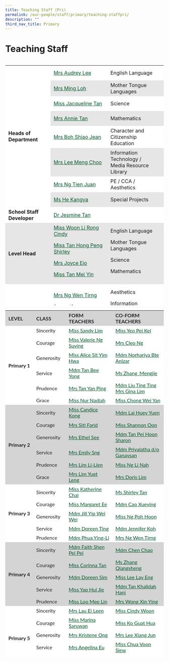 ```yaml
---
title: Teaching Staff (Pri)
permalink: /our-people/staff/primary/teaching-staffpri/
description: ""
third_nav_title: Primary
---
```

# **Teaching Staff**

<table border="0" cellspacing="0" cellpadding="0" align="left" style="box-sizing: inherit; border-collapse: collapse; border-spacing: 0px; max-width: 100%; width: 694.333px; height: 760px;"><tbody style="box-sizing: inherit;"><tr style="box-sizing: inherit; background: rgb(255, 255, 255); height: 47px;"><td rowspan="8" style="box-sizing: inherit; padding: 5px 10px; width: 177px; height: 376px;"><strong style="box-sizing: inherit; font-weight: 700;">Heads of Department</strong></td><td style="box-sizing: inherit; padding: 5px 10px; width: 288.667px; height: 47px;"><a href="mailto:lim_ya_qi@moe.edu.sg" style="box-sizing: inherit; text-decoration: underline; background-color: transparent; transition: all 0.25s ease-in-out 0s; color: rgb(0, 86, 41);">Mrs Audrey Lee</a></td><td style="box-sizing: inherit; padding: 5px 10px; width: 245.333px; height: 47px;">English Language</td></tr><tr style="box-sizing: inherit; background: rgb(230, 230, 230); height: 47px;"><td style="box-sizing: inherit; padding: 5px 10px; width: 288.667px; height: 47px;"><a href="mailto:ming_loh@moe.edu.sg" style="box-sizing: inherit; text-decoration: underline; background-color: transparent; transition: all 0.25s ease-in-out 0s; color: rgb(0, 86, 41);">Mrs Ming Loh</a></td><td style="box-sizing: inherit; padding: 5px 10px; width: 245.333px; height: 47px;">Mother Tongue Languages</td></tr><tr style="box-sizing: inherit; background: rgb(255, 255, 255); height: 47px;"><td style="box-sizing: inherit; padding: 5px 10px; width: 288.667px; height: 47px;"><a href="mailto:tan_shiow_yuen_jacqueline@moe.edu.sg" style="box-sizing: inherit; text-decoration: underline; background-color: transparent; transition: all 0.25s ease-in-out 0s; color: rgb(0, 86, 41);">Miss Jacqueline Tan</a></td><td style="box-sizing: inherit; padding: 5px 10px; width: 245.333px; height: 47px;">Science</td></tr><tr style="box-sizing: inherit; background: rgb(230, 230, 230); height: 47px;"><td style="box-sizing: inherit; padding: 5px 10px; width: 288.667px; height: 47px;"><a href="mailto:tan_kim_neo_annie@moe.edu.sg" style="box-sizing: inherit; text-decoration: underline; background-color: transparent; transition: all 0.25s ease-in-out 0s; color: rgb(0, 86, 41);">Mrs Annie Tan</a></td><td style="box-sizing: inherit; padding: 5px 10px; width: 245.333px; height: 47px;">Mathematics</td></tr><tr style="box-sizing: inherit; background: rgb(255, 255, 255); height: 47px;"><td style="box-sizing: inherit; padding: 5px 10px; width: 288.667px; height: 47px;"><a href="mailto:lee_shiao_jean@moe.edu.sg" style="box-sizing: inherit; text-decoration: underline; background-color: transparent; transition: all 0.25s ease-in-out 0s; color: rgb(0, 86, 41);">Mrs Boh Shiao Jean</a></td><td style="box-sizing: inherit; padding: 5px 10px; width: 245.333px; height: 47px;">Character and Citizenship Education</td></tr><tr style="box-sizing: inherit; background: rgb(230, 230, 230); height: 47px;"><td style="box-sizing: inherit; padding: 5px 10px; width: 288.667px; height: 47px;"><a href="mailto:lim_meng_choo_a@moe.edu.sg" style="box-sizing: inherit; text-decoration: underline; background-color: transparent; transition: all 0.25s ease-in-out 0s; color: rgb(0, 86, 41);">Mrs Lee Meng Choo</a></td><td style="box-sizing: inherit; padding: 5px 10px; width: 245.333px; height: 47px;">Information Technology /<br style="box-sizing: inherit;">Media Resource Library</td></tr><tr style="box-sizing: inherit; background: rgb(255, 255, 255); height: 47px;"><td style="box-sizing: inherit; padding: 5px 10px; width: 288.667px; height: 47px;"><a href="mailto:lim_tien_juan@moe.edu.sg" style="box-sizing: inherit; text-decoration: underline; background-color: transparent; transition: all 0.25s ease-in-out 0s; color: rgb(0, 86, 41);">Mrs Ng Tien Juan</a></td><td style="box-sizing: inherit; padding: 5px 10px; width: 245.333px; height: 47px;">PE / CCA / Aesthetics</td></tr><tr style="box-sizing: inherit; background: rgb(230, 230, 230); height: 47px;"><td style="box-sizing: inherit; padding: 5px 10px; width: 288.667px; height: 47px;"><a href="mailto:he_kangya@moe.edu.sg" style="box-sizing: inherit; text-decoration: underline; background-color: transparent; transition: all 0.25s ease-in-out 0s; color: rgb(0, 86, 41);">Ms He Kangya</a></td><td style="box-sizing: inherit; padding: 5px 10px; width: 245.333px; height: 47px;">Special Projects</td></tr><tr style="box-sizing: inherit; background: rgb(255, 255, 255); height: 47px;"><td style="box-sizing: inherit; padding: 5px 10px; width: 177px; height: 47px;"><strong style="box-sizing: inherit; font-weight: 700;">School Staff Developer</strong></td><td style="box-sizing: inherit; padding: 5px 10px; width: 288.667px; height: 47px;"><a href="mailto:jesmine_tan@moe.edu.sg" style="box-sizing: inherit; text-decoration: underline; background-color: transparent; transition: all 0.25s ease-in-out 0s; color: rgb(0, 86, 41);">Dr Jesmine Tan</a></td><td style="box-sizing: inherit; padding: 5px 10px; width: 245.333px; height: 47px;"></td></tr><tr style="box-sizing: inherit; background: rgb(230, 230, 230); height: 47px;"><td style="box-sizing: inherit; padding: 5px 10px; width: 177px; height: 47px;"><strong style="box-sizing: inherit; font-weight: 700;">Level Head</strong></td><td style="box-sizing: inherit; padding: 5px 10px; width: 288.667px; height: 47px;"><a href="mailto:woon_li_rong_cindy@moe.edu.sg" style="box-sizing: inherit; text-decoration: underline; background-color: transparent; transition: all 0.25s ease-in-out 0s; color: rgb(0, 86, 41);">Miss Woon Li Rong Cindy</a><p style="box-sizing: inherit; font-size: 1em;"></p><p style="box-sizing: inherit; font-size: 1em;"><a href="mailto:tan_hong_peng_shirley@moe.edu.sg" style="box-sizing: inherit; text-decoration: underline; background-color: transparent; transition: all 0.25s ease-in-out 0s; color: rgb(0, 86, 41);">Miss Tan Hong Peng Shirley</a></p><p style="box-sizing: inherit; font-size: 1em;"><a href="mailto:zhuang_huining_joyce@moe.edu.sg" style="box-sizing: inherit; text-decoration: underline; background-color: transparent; transition: all 0.25s ease-in-out 0s; color: rgb(0, 86, 41);">Mrs Joyce Eio</a></p><p style="box-sizing: inherit; font-size: 1em;"><a href="https://scgs.moe.edu.sg/our-people/staff/primary/teaching-staffpri/tan_mei_yin_a@moe.edu.sg" style="box-sizing: inherit; text-decoration: underline; background-color: transparent; transition: all 0.25s ease-in-out 0s; color: rgb(0, 86, 41);">Miss Tan Mei Yin</a></p></td><td style="box-sizing: inherit; padding: 5px 10px; width: 245.333px; height: 47px;">English Language<p style="box-sizing: inherit; font-size: 1em;"></p><p style="box-sizing: inherit; font-size: 1em;">Mother Tongue Languages</p><p style="box-sizing: inherit; font-size: 1em;">Science</p><p style="box-sizing: inherit; font-size: 1em;">Mathematics</p></td></tr><tr style="box-sizing: inherit; background: rgb(255, 255, 255); height: 195px;"><td style="box-sizing: inherit; padding: 5px 10px; width: 177px; height: 195px;"><strong style="box-sizing: inherit; font-weight: 700;">Subject Head</strong></td><td style="box-sizing: inherit; padding: 5px 10px; width: 288.667px; height: 195px;"><a href="mailto:yang_wen_tirng@moe.edu.sg" style="box-sizing: inherit; text-decoration: underline; background-color: transparent; transition: all 0.25s ease-in-out 0s; color: rgb(0, 86, 41);">Mrs Ng Wen Tirng</a><p style="box-sizing: inherit; font-size: 1em;"></p><p style="box-sizing: inherit; font-size: 1em;">(vacant)</p><p style="box-sizing: inherit; font-size: 1em;"><a href="mailto:prema_prabhakaran@moe.edu.sg" style="box-sizing: inherit; text-decoration: underline; background-color: transparent; transition: all 0.25s ease-in-out 0s; color: rgb(0, 86, 41);">Mdm Prema Suresh</a></p><p style="box-sizing: inherit; font-size: 1em;"><a href="mailto:wong_see_wan@moe.edu.sg" style="box-sizing: inherit; text-decoration: underline; background-color: transparent; transition: all 0.25s ease-in-out 0s; color: rgb(0, 86, 41);">Miss Wong See Wan</a></p></td><td style="box-sizing: inherit; padding: 5px 10px; width: 245.333px; height: 195px;">Aesthetics<p style="box-sizing: inherit; font-size: 1em;"></p><p style="box-sizing: inherit; font-size: 1em;">Information Technology</p><p style="box-sizing: inherit; font-size: 1em;">Discipline</p><p style="box-sizing: inherit; font-size: 1em;">Special Projects</p></td></tr><tr style="box-sizing: inherit; background: rgb(230, 230, 230); height: 95px;"><td style="box-sizing: inherit; padding: 5px 10px; width: 177px; height: 95px;"><strong style="box-sizing: inherit; font-weight: 700;">Year Head</strong></td><td style="box-sizing: inherit; padding: 5px 10px; width: 288.667px; height: 95px;"><a href="mailto:goh_ai_ling@moe.edu.sg" style="box-sizing: inherit; text-decoration: underline; background-color: transparent; transition: all 0.25s ease-in-out 0s; color: rgb(0, 86, 41);">Miss Goh Ai Ling</a><p style="box-sizing: inherit; font-size: 1em;"></p><p style="box-sizing: inherit; font-size: 1em;"><a href="mailto:shuhaila_sidik@moe.edu.sg" style="box-sizing: inherit; text-decoration: underline; background-color: transparent; transition: all 0.25s ease-in-out 0s; color: rgb(0, 86, 41);">Mdm Shuhaila Sidik</a></p><p style="box-sizing: inherit; font-size: 1em;"><a href="mailto:norrizaliani_jahari@moe.edu.sg" style="box-sizing: inherit; text-decoration: underline; background-color: transparent; transition: all 0.25s ease-in-out 0s; color: rgb(0, 86, 41);">Mdm Norrizaliani Jahari</a></p></td><td style="box-sizing: inherit; padding: 5px 10px; width: 245.333px; height: 95px;">Upper&nbsp;Primary<p style="box-sizing: inherit; font-size: 1em;"></p><p style="box-sizing: inherit; font-size: 1em;">Mid Primary</p><p style="box-sizing: inherit; font-size: 1em;">Lower Primary</p></td></tr></tbody></table>


<table class=" alignleft" border="0" cellspacing="0" cellpadding="0" style="box-sizing: inherit; border-collapse: collapse; border-spacing: 0px; max-width: 100%; margin-right: 10px; color: rgb(34, 34, 34); font-family: Lato, sans-serif; font-size: 16px; font-style: normal; font-variant-ligatures: normal; font-variant-caps: normal; font-weight: 400; letter-spacing: normal; orphans: 2; text-transform: none; white-space: normal; widows: 2; word-spacing: 0px; -webkit-text-stroke-width: 0px; background-color: rgb(255, 248, 233); text-decoration-thickness: initial; text-decoration-style: initial; text-decoration-color: initial; width: 694.333px; height: 1100px;"><tbody style="box-sizing: inherit;"><tr style="box-sizing: inherit; background: rgb(212, 212, 212); height: 48px;"><td style="box-sizing: inherit; padding: 5px 10px; width: 107.302px; height: 48px;"><strong style="box-sizing: inherit; font-weight: 700;">LEVEL</strong></td><td style="box-sizing: inherit; padding: 5px 10px; width: 101.531px; height: 48px;"><strong style="box-sizing: inherit; font-weight: 700;">CLASS</strong></td><td style="box-sizing: inherit; padding: 5px 10px; width: 236.49px; height: 48px;"><strong style="box-sizing: inherit; font-weight: 700;">FORM TEACHERS</strong></td><td style="box-sizing: inherit; padding: 5px 10px; width: 249.01px; height: 48px;"><strong style="box-sizing: inherit; font-weight: 700;">CO-FORM TEACHERS</strong></td></tr><tr style="box-sizing: inherit; background: rgb(255, 255, 255); height: 24px;"><td rowspan="6" style="box-sizing: inherit; padding: 5px 10px; width: 107.302px; height: 166px;"><strong style="box-sizing: inherit; font-weight: 700;">Primary 1</strong></td><td style="box-sizing: inherit; padding: 5px 10px; width: 101.531px; height: 24px;">Sincerity</td><td style="box-sizing: inherit; padding: 5px 10px; width: 236.49px; height: 24px;"><a href="mailto:lim_xue_li_sandy@moe.edu.sg" style="box-sizing: inherit; text-decoration: underline; background-color: transparent; transition: all 0.25s ease-in-out 0s; color: rgb(0, 86, 41);">Miss Sandy Lim</a></td><td style="box-sizing: inherit; padding: 5px 10px; width: 249.01px; height: 24px;"><a href="mailto:yeo_pei_kei@moe.edu.sg" style="box-sizing: inherit; text-decoration: underline; background-color: transparent; transition: all 0.25s ease-in-out 0s; color: rgb(0, 86, 41);">Miss Yeo Pei Kei</a></td></tr><tr style="box-sizing: inherit; background: rgb(255, 255, 255); height: 24px;"><td style="box-sizing: inherit; padding: 5px 10px; width: 101.531px; height: 24px;">Courage</td><td style="box-sizing: inherit; padding: 5px 10px; width: 236.49px; height: 24px;"><a href="mailto:valerie_ng_suying@moe.edu.sg" style="box-sizing: inherit; text-decoration: underline; background-color: transparent; transition: all 0.25s ease-in-out 0s; color: rgb(0, 86, 41);">Miss Valerie Ng Suying</a></td><td style="box-sizing: inherit; padding: 5px 10px; width: 249.01px; height: 24px;"><a href="mailto:wong_yuin_ping_cleo@moe.edu.sg" style="box-sizing: inherit; text-decoration: underline; background-color: transparent; transition: all 0.25s ease-in-out 0s; color: rgb(0, 86, 41);">Mrs Cleo Ng</a></td></tr><tr style="box-sizing: inherit; background: rgb(255, 255, 255); height: 24px;"><td style="box-sizing: inherit; padding: 5px 10px; width: 101.531px; height: 24px;">Generosity</td><td style="box-sizing: inherit; padding: 5px 10px; width: 236.49px; height: 24px;"><a href="mailto:sit_yim_hwa@moe.edu.sg" style="box-sizing: inherit; text-decoration: underline; background-color: transparent; transition: all 0.25s ease-in-out 0s; color: rgb(0, 86, 41);">Miss Alice Sit Yim Hwa</a></td><td style="box-sizing: inherit; padding: 5px 10px; width: 249.01px; height: 24px;"><a href="mailto:norhariya_anizar@moe.edu.sg" style="box-sizing: inherit; text-decoration: underline; background-color: transparent; transition: all 0.25s ease-in-out 0s; color: rgb(0, 86, 41);">Mdm Norhariya Bte Anizar</a></td></tr><tr style="box-sizing: inherit; background: rgb(255, 255, 255); height: 24px;"><td style="box-sizing: inherit; padding: 5px 10px; width: 101.531px; height: 46px;">Service</td><td style="box-sizing: inherit; padding: 5px 10px; width: 236.49px; height: 46px;"><a href="mailto:tan_bee_yong@moe.edu.sg" style="box-sizing: inherit; text-decoration: underline; background-color: transparent; transition: all 0.25s ease-in-out 0s; color: rgb(0, 86, 41);">Mdm Tan Bee Yong</a></td><td style="box-sizing: inherit; padding: 5px 10px; width: 249.01px; height: 46px;"><a href="mailto:zhang_mengjie@moe.edu.sg" style="box-sizing: inherit; text-decoration: underline; background-color: transparent; transition: all 0.25s ease-in-out 0s; color: rgb(0, 86, 41);">Ms Zhang_Mengjie</a></td></tr><tr style="box-sizing: inherit; background: rgb(255, 255, 255); height: 24px;"><td style="box-sizing: inherit; padding: 5px 10px; width: 101.531px; height: 24px;">Prudence</td><td style="box-sizing: inherit; padding: 5px 10px; width: 236.49px; height: 24px;"><a href="mailto:quek_yan_ping@moe.edu.sg" style="box-sizing: inherit; text-decoration: underline; background-color: transparent; transition: all 0.25s ease-in-out 0s; color: rgb(0, 86, 41);">Mrs Tan Yan Ping</a></td><td style="box-sizing: inherit; padding: 5px 10px; width: 249.01px; height: 24px;"><a href="mailto:liu_ting_ting@moe.edu.sg" style="box-sizing: inherit; text-decoration: underline; background-color: transparent; transition: all 0.25s ease-in-out 0s; color: rgb(0, 86, 41);">Mdm Liu Ting Ting</a><br style="box-sizing: inherit;"><a href="mailto:poon_yoke_chee@moe.edu.sg" style="box-sizing: inherit; text-decoration: underline; background-color: transparent; transition: all 0.25s ease-in-out 0s; color: rgb(0, 86, 41);">Mrs Gina Lim</a></td></tr><tr style="box-sizing: inherit; background: rgb(255, 255, 255); height: 24px;"><td style="box-sizing: inherit; padding: 5px 10px; width: 101.531px; height: 24px;">Grace</td><td style="box-sizing: inherit; padding: 5px 10px; width: 236.49px; height: 24px;"><a href="mailto:nur_nadiah_ahmad_jani@moe.edu.sg" style="box-sizing: inherit; text-decoration: underline; background-color: transparent; transition: all 0.25s ease-in-out 0s; color: rgb(0, 86, 41);">Miss Nur Nadiah</a></td><td style="box-sizing: inherit; padding: 5px 10px; width: 249.01px; height: 24px;"><a href="mailto:chong_wei_yan@moe.edu.sg" style="box-sizing: inherit; text-decoration: underline; background-color: transparent; transition: all 0.25s ease-in-out 0s; color: rgb(0, 86, 41);">Miss Chong Wei Yan</a></td></tr><tr style="box-sizing: inherit; background: rgb(212, 212, 212); height: 30px;"><td rowspan="6" style="box-sizing: inherit; padding: 5px 10px; width: 107.302px; height: 131px;"><strong style="box-sizing: inherit; font-weight: 700;">Primary 2</strong></td><td style="box-sizing: inherit; padding: 5px 10px; width: 101.531px; height: 30px;">Sincerity</td><td style="box-sizing: inherit; padding: 5px 10px; width: 236.49px; height: 30px;"><a href="mailto:kong_kaijun_candice@moe.edu.sg" style="box-sizing: inherit; text-decoration: underline; background-color: transparent; transition: all 0.25s ease-in-out 0s; color: rgb(0, 86, 41);">Miss Candice Kong</a></td><td style="box-sizing: inherit; padding: 5px 10px; width: 249.01px; height: 30px;"><a href="mailto:lai_huey_yuen@moe.edu.sg" style="box-sizing: inherit; text-decoration: underline; background-color: transparent; transition: all 0.25s ease-in-out 0s; color: rgb(0, 86, 41);">Mdm Lai Huey Yuen</a></td></tr><tr style="box-sizing: inherit; background: rgb(212, 212, 212); height: 30px;"><td style="box-sizing: inherit; padding: 5px 10px; width: 101.531px; height: 30px;">Courage</td><td style="box-sizing: inherit; padding: 5px 10px; width: 236.49px; height: 30px;"><a href="mailto:siti_rakhmayati@moe.edu.sg" style="box-sizing: inherit; text-decoration: underline; background-color: transparent; transition: all 0.25s ease-in-out 0s; color: rgb(0, 86, 41);">Mrs Siti Farid</a></td><td style="box-sizing: inherit; padding: 5px 10px; width: 249.01px; height: 30px;"><a href="mailto:oon_qian_yi_shannon@moe.edu.sg" style="box-sizing: inherit; text-decoration: underline; background-color: transparent; transition: all 0.25s ease-in-out 0s; color: rgb(0, 86, 41);">Miss Shannon Oon</a></td></tr><tr style="box-sizing: inherit; background: rgb(212, 212, 212); height: 3px;"><td style="box-sizing: inherit; padding: 5px 10px; width: 101.531px; height: 3px;">Generosity</td><td style="box-sizing: inherit; padding: 5px 10px; width: 236.49px; height: 3px;"><a href="mailto:teh_hua_sim@moe.edu.sg" style="box-sizing: inherit; text-decoration: underline; background-color: transparent; transition: all 0.25s ease-in-out 0s; color: rgb(0, 86, 41);">Mrs Ethel See</a></td><td style="box-sizing: inherit; padding: 5px 10px; width: 249.01px; height: 3px;"><a href="mailto:tan_pei_hoon_sharon@moe.edu.sg" style="box-sizing: inherit; text-decoration: underline; background-color: transparent; transition: all 0.25s ease-in-out 0s; color: rgb(0, 86, 41);">Mdm Tan Pei Hoon Sharon</a></td></tr><tr style="box-sizing: inherit; background: rgb(212, 212, 212); height: 15px;"><td style="box-sizing: inherit; padding: 5px 10px; width: 101.531px; height: 37px;">Service</td><td style="box-sizing: inherit; padding: 5px 10px; width: 236.49px; height: 37px;"><a href="mailto:Chua_Xing_Ting_Emily@moe.edu.sg" style="box-sizing: inherit; text-decoration: underline; background-color: transparent; transition: all 0.25s ease-in-out 0s; color: rgb(0, 86, 41);">Mrs Emily Sng</a></td><td style="box-sizing: inherit; padding: 5px 10px; width: 249.01px; height: 37px;"><a href="mailto:priyalatha_ganaysan@moe.edu.sg" style="box-sizing: inherit; text-decoration: underline; background-color: transparent; transition: all 0.25s ease-in-out 0s; color: rgb(0, 86, 41);">Mdm Priyalatha d/o Ganaysan</a></td></tr><tr style="box-sizing: inherit; background: rgb(212, 212, 212); height: 30px;"><td style="box-sizing: inherit; padding: 5px 10px; width: 101.531px; height: 30px;">Prudence</td><td style="box-sizing: inherit; padding: 5px 10px; width: 236.49px; height: 30px;"><a href="mailto:cho_li-lien@moe.edu.sg" style="box-sizing: inherit; text-decoration: underline; background-color: transparent; transition: all 0.25s ease-in-out 0s; color: rgb(0, 86, 41);">Mrs Lim Li-Lien</a></td><td style="box-sizing: inherit; padding: 5px 10px; width: 249.01px; height: 30px;"><a href="mailto:ng_li_nah@moe.edu.sg" style="box-sizing: inherit; text-decoration: underline; background-color: transparent; transition: all 0.25s ease-in-out 0s; color: rgb(0, 86, 41);">Miss Ng Li Nah</a></td></tr><tr style="box-sizing: inherit; background: rgb(212, 212, 212); height: 1px;"><td style="box-sizing: inherit; padding: 5px 10px; width: 101.531px; height: 1px;">Grace</td><td style="box-sizing: inherit; padding: 5px 10px; width: 236.49px; height: 1px;"><a href="mailto:toh_yuet_leng@moe.edu.sg" style="box-sizing: inherit; text-decoration: underline; background-color: transparent; transition: all 0.25s ease-in-out 0s; color: rgb(0, 86, 41);">Mrs Lim Yuet Leng</a></td><td style="box-sizing: inherit; padding: 5px 10px; width: 249.01px; height: 1px;"><a href="mailto:chng_kim_leng_doris@moe.edu.sg" style="box-sizing: inherit; text-decoration: underline; background-color: transparent; transition: all 0.25s ease-in-out 0s; color: rgb(0, 86, 41);">Mrs Doris Lim</a></td></tr><tr style="box-sizing: inherit; background: rgb(255, 255, 255); height: 30px;"><td rowspan="5" style="box-sizing: inherit; padding: 5px 10px; width: 107.302px; height: 126px;"><strong style="box-sizing: inherit; font-weight: 700;">Primary 3</strong></td><td style="box-sizing: inherit; padding: 5px 10px; width: 101.531px; height: 30px;">Sincerity</td><td style="box-sizing: inherit; padding: 5px 10px; width: 236.49px; height: 30px;"><a href="mailto:katherine_chai_kui_yi@moe.edu.sg" style="box-sizing: inherit; text-decoration: underline; background-color: transparent; transition: all 0.25s ease-in-out 0s; color: rgb(0, 86, 41);">Miss Katherine Chai</a></td><td style="box-sizing: inherit; padding: 5px 10px; width: 249.01px; height: 30px;"><a href="mailto:tan_hong_peng_shirley@moe.edu.sg" style="box-sizing: inherit; text-decoration: underline; background-color: transparent; transition: all 0.25s ease-in-out 0s; color: rgb(0, 86, 41);">Ms Shirley Tan</a></td></tr><tr style="box-sizing: inherit; background: rgb(255, 255, 255); height: 24px;"><td style="box-sizing: inherit; padding: 5px 10px; width: 101.531px; height: 24px;">Courage</td><td style="box-sizing: inherit; padding: 5px 10px; width: 236.49px; height: 24px;"><a href="mailto:ee_swee_keow_margaret@moe.edu.sg" style="box-sizing: inherit; text-decoration: underline; background-color: transparent; transition: all 0.25s ease-in-out 0s; color: rgb(0, 86, 41);">Miss Margaret Ee</a></td><td style="box-sizing: inherit; padding: 5px 10px; width: 249.01px; height: 24px;"><a href="mailto:cao_xueying@moe.edu.sg" style="box-sizing: inherit; text-decoration: underline; background-color: transparent; transition: all 0.25s ease-in-out 0s; color: rgb(0, 86, 41);">Mdm Cao Xueying</a></td></tr><tr style="box-sizing: inherit; background: rgb(255, 255, 255); height: 24px;"><td style="box-sizing: inherit; padding: 5px 10px; width: 101.531px; height: 24px;">Generosity</td><td style="box-sizing: inherit; padding: 5px 10px; width: 236.49px; height: 24px;"><a href="mailto:yip_wei_wei@moe.edu.sg" style="box-sizing: inherit; text-decoration: underline; background-color: transparent; transition: all 0.25s ease-in-out 0s; color: rgb(0, 86, 41);">Mdm Jill Yip Wei Wei</a></td><td style="box-sizing: inherit; padding: 5px 10px; width: 249.01px; height: 24px;"><a href="mailto:ng_poh_hoon@moe.edu.sg" style="box-sizing: inherit; text-decoration: underline; background-color: transparent; transition: all 0.25s ease-in-out 0s; color: rgb(0, 86, 41);">Miss Ng Poh Hoon</a></td></tr><tr style="box-sizing: inherit; background: rgb(255, 255, 255); height: 24px;"><td style="box-sizing: inherit; padding: 5px 10px; width: 101.531px; height: 24px;">Service</td><td style="box-sizing: inherit; padding: 5px 10px; width: 236.49px; height: 24px;"><a href="mailto:ting_sye_ying_doreen@moe.edu.sg" style="box-sizing: inherit; text-decoration: underline; background-color: transparent; transition: all 0.25s ease-in-out 0s; color: rgb(0, 86, 41);">Mdm Doreen Ting</a></td><td style="box-sizing: inherit; padding: 5px 10px; width: 249.01px; height: 24px;"><a href="mailto:koh_sze_inn_jennifer@moe.edu.sg" style="box-sizing: inherit; text-decoration: underline; background-color: transparent; transition: all 0.25s ease-in-out 0s; color: rgb(0, 86, 41);">Mdm Jennifer Koh</a></td></tr><tr style="box-sizing: inherit; background: rgb(255, 255, 255); height: 24px;"><td style="box-sizing: inherit; padding: 5px 10px; width: 101.531px; height: 24px;">Prudence</td><td style="box-sizing: inherit; padding: 5px 10px; width: 236.49px; height: 24px;"><a href="mailto:phua_ying-li@moe.edu.sg" style="box-sizing: inherit; text-decoration: underline; background-color: transparent; transition: all 0.25s ease-in-out 0s; color: rgb(0, 86, 41);">Mdm Phua Ying-Li</a></td><td style="box-sizing: inherit; padding: 5px 10px; width: 249.01px; height: 24px;"><a href="mailto:yang_wen_tirng@moe.edu.sg" style="box-sizing: inherit; text-decoration: underline; background-color: transparent; transition: all 0.25s ease-in-out 0s; color: rgb(0, 86, 41);">Mrs Ng Wen Tirng</a></td></tr><tr style="box-sizing: inherit; background: rgb(212, 212, 212); height: 24px;"><td rowspan="5" style="box-sizing: inherit; padding: 5px 10px; width: 107.302px; height: 131px;"><strong style="box-sizing: inherit; font-weight: 700;">Primary 4</strong></td><td style="box-sizing: inherit; padding: 5px 10px; width: 101.531px; height: 24px;">Sincerity</td><td style="box-sizing: inherit; padding: 5px 10px; width: 236.49px; height: 24px;"><a href="mailto:faith_shen_pei_pei@moe.edu.sg" style="box-sizing: inherit; text-decoration: underline; background-color: transparent; transition: all 0.25s ease-in-out 0s; color: rgb(0, 86, 41);">Mdm Faith Shen Pei Pei</a></td><td style="box-sizing: inherit; padding: 5px 10px; width: 249.01px; height: 24px;"><a href="mailto:chen_chao_a@moe.edu.sg" style="box-sizing: inherit; text-decoration: underline; background-color: transparent; transition: all 0.25s ease-in-out 0s; color: rgb(0, 86, 41);">Mdm Chen Chao</a></td></tr><tr style="box-sizing: inherit; background: rgb(212, 212, 212); height: 24px;"><td style="box-sizing: inherit; padding: 5px 10px; width: 101.531px; height: 35px;">Courage</td><td style="box-sizing: inherit; padding: 5px 10px; width: 236.49px; height: 35px;"><a href="mailto:tan_cailing_corinna@moe.edu.sg" style="box-sizing: inherit; text-decoration: underline; background-color: transparent; transition: all 0.25s ease-in-out 0s; color: rgb(0, 86, 41);">Miss Corinna Tan</a></td><td style="box-sizing: inherit; padding: 5px 10px; width: 249.01px; height: 35px;"><a href="mailto:zhang_qiangsheng@moe.edu.sg" style="box-sizing: inherit; text-decoration: underline; background-color: transparent; transition: all 0.25s ease-in-out 0s; color: rgb(0, 86, 41);">Ms Zhang Qiangsheng</a></td></tr><tr style="box-sizing: inherit; background: rgb(212, 212, 212); height: 24px;"><td style="box-sizing: inherit; padding: 5px 10px; width: 101.531px; height: 24px;">Generosity</td><td style="box-sizing: inherit; padding: 5px 10px; width: 236.49px; height: 24px;"><a href="mailto:sim_ling_yim@moe.edu.sg" style="box-sizing: inherit; text-decoration: underline; background-color: transparent; transition: all 0.25s ease-in-out 0s; color: rgb(0, 86, 41);">Mdm Doreen Sim</a></td><td style="box-sizing: inherit; padding: 5px 10px; width: 249.01px; height: 24px;"><a href="mailto:lee_lay_eng_a@moe.edu.sg" style="box-sizing: inherit; text-decoration: underline; background-color: transparent; transition: all 0.25s ease-in-out 0s; color: rgb(0, 86, 41);">Miss Lee Lay Eng</a></td></tr><tr style="box-sizing: inherit; background: rgb(212, 212, 212); height: 24px;"><td style="box-sizing: inherit; padding: 5px 10px; width: 101.531px; height: 24px;">Service</td><td style="box-sizing: inherit; padding: 5px 10px; width: 236.49px; height: 24px;"><a href="mailto:yap_hui_jie@moe.edu.sg" style="box-sizing: inherit; text-decoration: underline; background-color: transparent; transition: all 0.25s ease-in-out 0s; color: rgb(0, 86, 41);">Miss Yap Hui Jie</a></td><td style="box-sizing: inherit; padding: 5px 10px; width: 249.01px; height: 24px;"><a href="mailto:tan_khalidah_hani@moe.edu.sg" style="box-sizing: inherit; text-decoration: underline; background-color: transparent; transition: all 0.25s ease-in-out 0s; color: rgb(0, 86, 41);">Mdm Tan Khalidah Hani</a></td></tr><tr style="box-sizing: inherit; background: rgb(212, 212, 212); height: 24px;"><td style="box-sizing: inherit; padding: 5px 10px; width: 101.531px; height: 24px;">Prudence</td><td style="box-sizing: inherit; padding: 5px 10px; width: 236.49px; height: 24px;"><a href="mailto:loo_mee_lin@moe.edu.sg" style="box-sizing: inherit; text-decoration: underline; background-color: transparent; transition: all 0.25s ease-in-out 0s; color: rgb(0, 86, 41);">Miss Loo Mee Lin</a></td><td style="box-sizing: inherit; padding: 5px 10px; width: 249.01px; height: 24px;"><a href="mailto:ho_xin_ying@moe.edu.sg" style="box-sizing: inherit; text-decoration: underline; background-color: transparent; transition: all 0.25s ease-in-out 0s; color: rgb(0, 86, 41);">Mrs Wong Xin Ying</a></td></tr><tr style="box-sizing: inherit; background: rgb(255, 255, 255); height: 24px;"><td rowspan="5" style="box-sizing: inherit; padding: 5px 10px; width: 107.302px; height: 120px;"><strong style="box-sizing: inherit; font-weight: 700;">Primary 5</strong></td><td style="box-sizing: inherit; padding: 5px 10px; width: 101.531px; height: 24px;">Sincerity</td><td style="box-sizing: inherit; padding: 5px 10px; width: 236.49px; height: 24px;"><a href="mailto:tay_ei_leen@moe.edu.sg" style="box-sizing: inherit; text-decoration: underline; background-color: transparent; transition: all 0.25s ease-in-out 0s; color: rgb(0, 86, 41);">Mrs Lau Ei Leen</a></td><td style="box-sizing: inherit; padding: 5px 10px; width: 249.01px; height: 24px;"><a href="mailto:woon_li_rong_cindy@moe.edu.sg" style="box-sizing: inherit; text-decoration: underline; background-color: transparent; transition: all 0.25s ease-in-out 0s; color: rgb(0, 86, 41);">Miss Cindy Woon</a></td></tr><tr style="box-sizing: inherit; background: rgb(255, 255, 255); height: 24px;"><td style="box-sizing: inherit; padding: 5px 10px; width: 101.531px; height: 24px;">Courage</td><td style="box-sizing: inherit; padding: 5px 10px; width: 236.49px; height: 24px;"><a href="mailto:marina_saruwan@moe.edu.sg" style="box-sizing: inherit; text-decoration: underline; background-color: transparent; transition: all 0.25s ease-in-out 0s; color: rgb(0, 86, 41);">Miss Marina Saruwan</a></td><td style="box-sizing: inherit; padding: 5px 10px; width: 249.01px; height: 24px;"><a href="mailto:ko_guat_hua@moe.edu.sg" style="box-sizing: inherit; text-decoration: underline; background-color: transparent; transition: all 0.25s ease-in-out 0s; color: rgb(0, 86, 41);">Miss Ko Guat Hua</a></td></tr><tr style="box-sizing: inherit; background: rgb(255, 255, 255); height: 24px;"><td style="box-sizing: inherit; padding: 5px 10px; width: 101.531px; height: 24px;">Generosity</td><td style="box-sizing: inherit; padding: 5px 10px; width: 236.49px; height: 24px;"><a href="mailto:kristene_chan_yan_jun@moe.edu.sg" style="box-sizing: inherit; text-decoration: underline; background-color: transparent; transition: all 0.25s ease-in-out 0s; color: rgb(0, 86, 41);">Mrs Kristene Ong</a></td><td style="box-sizing: inherit; padding: 5px 10px; width: 249.01px; height: 24px;"><a href="mailto:heng_xiang_jun@moe.edu.sg" style="box-sizing: inherit; text-decoration: underline; background-color: transparent; transition: all 0.25s ease-in-out 0s; color: rgb(0, 86, 41);">Mrs Lee Xiang Jun</a></td></tr><tr style="box-sizing: inherit; background: rgb(255, 255, 255); height: 24px;"><td style="box-sizing: inherit; padding: 5px 10px; width: 101.531px; height: 24px;">Service</td><td style="box-sizing: inherit; padding: 5px 10px; width: 236.49px; height: 24px;"><a href="mailto:low_shu_ling_angelina@moe.edu.sg" style="box-sizing: inherit; text-decoration: underline; background-color: transparent; transition: all 0.25s ease-in-out 0s; color: rgb(0, 86, 41);">Mrs&nbsp;Angelina Eu</a></td><td style="box-sizing: inherit; padding: 5px 10px; width: 249.01px; height: 24px;"><a href="mailto:chua_voon_siew@moe.edu.sg" style="box-sizing: inherit; text-decoration: underline; background-color: transparent; transition: all 0.25s ease-in-out 0s; color: rgb(0, 86, 41);">Miss Chua Voon Siew</a></td></tr><tr style="box-sizing: inherit; background: rgb(255, 255, 255); height: 24px;"><td style="box-sizing: inherit; padding: 5px 10px; width: 101.531px; height: 24px;">Prudence</td><td style="box-sizing: inherit; padding: 5px 10px; width: 236.49px; height: 24px;"><a href="mailto:chua_ke_ying@moe.edu.sg" style="box-sizing: inherit; text-decoration: underline; background-color: transparent; transition: all 0.25s ease-in-out 0s; color: rgb(0, 86, 41);">Mrs Eng Ke-Ying</a></td><td style="box-sizing: inherit; padding: 5px 10px; width: 249.01px; height: 24px;"><a href="mailto:wong_see_wan@moe.edu.sg" style="box-sizing: inherit; text-decoration: underline; background-color: transparent; transition: all 0.25s ease-in-out 0s; color: rgb(0, 86, 41);">Miss Wong See Wan</a></td></tr><tr style="box-sizing: inherit; background: rgb(212, 212, 212); height: 24px;"><td rowspan="5" style="box-sizing: inherit; padding: 5px 10px; width: 107.302px; height: 94px;"><strong style="box-sizing: inherit; font-weight: 700;">Primary 6</strong></td><td style="box-sizing: inherit; padding: 5px 10px; width: 101.531px; height: 24px;">Sincerity</td><td style="box-sizing: inherit; padding: 5px 10px; width: 236.49px; height: 24px;"><a href="mailto:koo_lu-ming_sheralyn@moe.edu.sg" style="box-sizing: inherit; text-decoration: underline; background-color: transparent; transition: all 0.25s ease-in-out 0s; color: rgb(0, 86, 41);">Mrs Sheralyn Lim</a></td><td style="box-sizing: inherit; padding: 5px 10px; width: 249.01px; height: 24px;"><a href="mailto:leng_yip_jean@moe.edu.sg" style="box-sizing: inherit; text-decoration: underline; background-color: transparent; transition: all 0.25s ease-in-out 0s; color: rgb(0, 86, 41);">Ms Leng Yip, Jean</a></td></tr><tr style="box-sizing: inherit; background: rgb(212, 212, 212); height: 26px;"><td style="box-sizing: inherit; padding: 5px 10px; width: 101.531px; height: 26px;">Courage</td><td style="box-sizing: inherit; padding: 5px 10px; width: 236.49px; height: 26px;"><a href="mailto:faridah_yunos@moe.edu.sg" style="box-sizing: inherit; text-decoration: underline; background-color: transparent; transition: all 0.25s ease-in-out 0s; color: rgb(0, 86, 41);">Mdm Faridah Yunos</a></td><td style="box-sizing: inherit; padding: 5px 10px; width: 249.01px; height: 26px;"><a href="mailto:gao_ru@moe.edu.sg" style="box-sizing: inherit; text-decoration: underline; background-color: transparent; transition: all 0.25s ease-in-out 0s; color: rgb(0, 86, 41);">Mdm Gao Ru</a></td></tr><tr style="box-sizing: inherit; background: rgb(212, 212, 212); height: 24px;"><td style="box-sizing: inherit; padding: 5px 10px; width: 101.531px; height: 24px;">Generosity</td><td style="box-sizing: inherit; padding: 5px 10px; width: 236.49px; height: 24px;"><a href="mailto:durrat_salleh@moe.edu.sg" style="box-sizing: inherit; text-decoration: underline; background-color: transparent; transition: all 0.25s ease-in-out 0s; color: rgb(0, 86, 41);">Ms Durrat Salleh</a></td><td style="box-sizing: inherit; padding: 5px 10px; width: 249.01px; height: 24px;"><a href="mailto:tan_mei_yin_a@moe.edu.sg" style="box-sizing: inherit; text-decoration: underline; background-color: transparent; transition: all 0.25s ease-in-out 0s; color: rgb(0, 86, 41);">Miss Tan Mei Yin</a></td></tr><tr style="box-sizing: inherit; background: rgb(212, 212, 212); height: 24px;"><td style="box-sizing: inherit; padding: 5px 10px; width: 101.531px; height: 10px;">Service</td><td style="box-sizing: inherit; padding: 5px 10px; width: 236.49px; height: 10px;"><a href="mailto:koh_yee_sung@moe.edu.sg" style="box-sizing: inherit; text-decoration: underline; background-color: transparent; transition: all 0.25s ease-in-out 0s; color: rgb(0, 86, 41);">Miss Koh Yee Sung</a></td><td style="box-sizing: inherit; padding: 5px 10px; width: 249.01px; height: 10px;"><a href="mailto:xiang_wenjuan@moe.edu.sg" style="box-sizing: inherit; text-decoration: underline; background-color: transparent; transition: all 0.25s ease-in-out 0s; color: rgb(0, 86, 41);">Mdm Xiang Wenjuan</a></td></tr><tr style="box-sizing: inherit; background: rgb(212, 212, 212); height: 24px;"><td style="box-sizing: inherit; padding: 5px 10px; width: 101.531px; height: 10px;">Prudence</td><td style="box-sizing: inherit; padding: 5px 10px; width: 236.49px; height: 10px;"><a href="mailto:marion_winings@moe.edu.sg" style="box-sizing: inherit; text-decoration: underline; background-color: transparent; transition: all 0.25s ease-in-out 0s; color: rgb(0, 86, 41);">Mrs Marion Tan</a></td><td style="box-sizing: inherit; padding: 5px 10px; width: 249.01px; height: 10px;"><a href="mailto:prema_prabhakaran@moe.edu.sg" style="box-sizing: inherit; text-decoration: underline; background-color: transparent; transition: all 0.25s ease-in-out 0s; color: rgb(0, 86, 41);">Mdm Prema Suresh</a></td></tr><tr style="box-sizing: inherit; background: rgb(255, 255, 255); height: 48px;"><td colspan="2" style="box-sizing: inherit; padding: 5px 10px; width: 208.833px; height: 48px;"><strong style="box-sizing: inherit; font-weight: 700;">Learning Support<br style="box-sizing: inherit;">Co-ordinator</strong></td><td style="box-sizing: inherit; padding: 5px 10px; width: 236.49px; height: 48px;"><a href="mailto:marion_winings@moe.edu.sg" style="box-sizing: inherit; text-decoration: underline; background-color: transparent; transition: all 0.25s ease-in-out 0s; color: rgb(0, 86, 41);">Mrs Marion Tan</a></td><td style="box-sizing: inherit; padding: 5px 10px; width: 249.01px; height: 48px;"></td></tr><tr style="box-sizing: inherit; background: rgb(212, 212, 212); height: 22px;"><td colspan="2" style="box-sizing: inherit; padding: 5px 10px; width: 208.833px; height: 22px;"><strong style="box-sizing: inherit; font-weight: 700;">Counsellor</strong></td><td style="box-sizing: inherit; padding: 5px 10px; width: 236.49px; height: 22px;"><a href="mailto:lee_guat_keow@moe.edu.sg" style="box-sizing: inherit; text-decoration: underline; background-color: transparent; transition: all 0.25s ease-in-out 0s; color: rgb(0, 86, 41);">Ms Lee Guat Keow</a></td><td style="box-sizing: inherit; padding: 5px 10px; width: 249.01px; height: 22px;"><a href="mailto:yeow_mei_mei_susan@moe.edu.sg" style="box-sizing: inherit; text-decoration: underline; background-color: transparent; transition: all 0.25s ease-in-out 0s; color: rgb(0, 86, 41);">Ms Yeow Mei Mei Susan</a></td></tr><tr style="box-sizing: inherit; background: rgb(255, 255, 255); height: 48px;"><td colspan="2" style="box-sizing: inherit; padding: 5px 10px; width: 208.833px; height: 48px;"><strong style="box-sizing: inherit; font-weight: 700;">AED&nbsp;</strong>(Learning &amp; Behavioural Support)</td><td style="box-sizing: inherit; padding: 5px 10px; width: 236.49px; height: 48px;"><a href="mailto:tay_shi_li@moe.edu.sg" style="box-sizing: inherit; text-decoration: underline; background-color: transparent; transition: all 0.25s ease-in-out 0s; color: rgb(0, 86, 41);">Miss Tay Shi Li</a><p style="box-sizing: inherit; font-size: 1em;"></p><p style="box-sizing: inherit; font-size: 1em;"><a href="mailto:jasima_afreen@moe.edu.sg" style="box-sizing: inherit; text-decoration: underline; background-color: transparent; transition: all 0.25s ease-in-out 0s; color: rgb(0, 86, 41);">Mdm Jasima Afreen</a></p><p style="box-sizing: inherit; font-size: 1em;"><a href="mailto:lim_jing_fen@moe.edu.sg" style="box-sizing: inherit; text-decoration: underline; background-color: transparent; transition: all 0.25s ease-in-out 0s; color: rgb(0, 86, 41);">Miss Lim Jing Fen</a></p></td><td style="box-sizing: inherit; padding: 5px 10px; width: 249.01px; height: 48px;"></td></tr><tr style="box-sizing: inherit; background: rgb(212, 212, 212); height: 166px;"><td colspan="2" style="box-sizing: inherit; padding: 5px 10px; width: 208.833px; height: 166px;"><strong style="box-sizing: inherit; font-weight: 700;">AED&nbsp;</strong>(Teaching &amp; Learning)</td><td style="box-sizing: inherit; padding: 5px 10px; width: 236.49px; height: 166px;"><a href="mailto:sarimah_sarif@moe.edu.sg" style="box-sizing: inherit; text-decoration: underline; background-color: transparent; transition: all 0.25s ease-in-out 0s; color: rgb(0, 86, 41);">Mdm Sarimah Sarif</a><p style="box-sizing: inherit; font-size: 1em;"></p><p style="box-sizing: inherit; font-size: 1em;"><a href="mailto:nurhafizah_haris_fadzilah@moe.edu.sg" style="box-sizing: inherit; text-decoration: underline; background-color: transparent; transition: all 0.25s ease-in-out 0s; color: rgb(0, 86, 41);">Mdm Nurhafizah Fadzilah</a></p></td></tr></tbody></table>